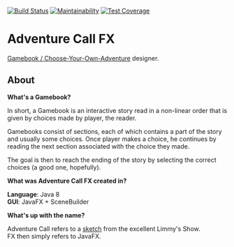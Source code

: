 [![Build Status](https://travis-ci.com/Mabufudyne/AdventureCallFX.svg?branch=master)](https://travis-ci.com/Mabufudyne/AdventureCallFX) [![Maintainability](https://api.codeclimate.com/v1/badges/8395f6cfee76416e8d06/maintainability)](https://codeclimate.com/github/Mabufudyne/AdventureDesignerFX/maintainability) [![Test Coverage](https://api.codeclimate.com/v1/badges/8395f6cfee76416e8d06/test_coverage)](https://codeclimate.com/github/Mabufudyne/AdventureDesignerFX/test_coverage)

# Adventure Call FX

[Gamebook / Choose-Your-Own-Adventure](https://en.wikipedia.org/wiki/Choose_Your_Own_Adventure) designer.

## About

**What's a Gamebook?**

In short, a Gamebook is an interactive story read in a non-linear order that is given by choices made by player, the reader.

Gamebooks consist of sections, each of which contains a part of the story and usually some choices. Once player makes a choice, he continues by reading the next section associated with the choice they made.

The goal is then to reach the ending of the story by selecting the correct choices (a good one, hopefully).

**What was Adventure Call FX created in?**

**Language**: Java 8  
**GUI**: JavaFX + SceneBuilder

**What's up with the name?**

Adventure Call refers to a [sketch](https://www.youtube.com/watch?v=sdQ11fTRpCg) from the excellent Limmy's Show.  
FX then simply refers to JavaFX.
